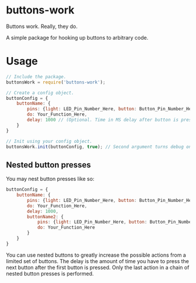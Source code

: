 # buttons-work
Buttons work. Really, they do.

A simple package for hooking up buttons to arbitrary code.

Usage
=====
```javascript
// Include the package.
buttonsWork = require('buttons-work');

// Create a config object.
buttonConfig = {
    buttonName: {
        pins: {light: LED_Pin_Number_Here, button: Button_Pin_Number_Here},
        do: Your_Function_Here,
        delay: 1000 // (Optional. Time in MS delay after button is pressed before executing function.)
    }
}

// Init using your config object.
buttonsWork.init(buttonConfig, true); // Second argument turns debug on/off
```
Nested button presses
---------------------
You may nest button presses like so:
```javascript
buttonConfig = {
    buttonName: {
        pins: {light: LED_Pin_Number_Here, button: Button_Pin_Number_Here},
        do: Your_Function_Here,
        delay: 1000,
        buttonName2: {
            pins: {light: LED_Pin_Number_Here, button: Button_Pin_Number_Here},
            do: Your_Function_Here
        }
    }
}
```
You can use nested buttons to greatly increase the possible actions from a limited set of buttons. The delay is the amount of time you have to press the next button after the first button is pressed. Only the last action in a chain of nested button presses is performed.
